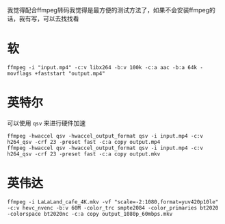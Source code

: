 我觉得配合ffmpeg转码我觉得是最方便的测试方法了，如果不会安装ffmpeg的话，我有写，可以去找找看
# 软
```
ffmpeg -i "input.mp4" -c:v libx264 -b:v 100k -c:a aac -b:a 64k -movflags +faststart "output.mp4"
```
# 英特尔
可以使用 `qsv` 来进行硬件加速
```
ffmpeg -hwaccel qsv -hwaccel_output_format qsv -i input.mp4 -c:v h264_qsv -crf 23 -preset fast -c:a copy output.mp4
ffmpeg -hwaccel qsv -hwaccel_output_format qsv -i input.mp4 -c:v h264_qsv -crf 23 -preset fast -c:a copy output.mkv
```
# 英伟达
```
ffmpeg -i LaLaLand_cafe_4K.mkv -vf "scale=-2:1080,format=yuv420p10le" -c:v hevc_nvenc -b:v 60M -color_trc smpte2084 -color_primaries bt2020 -colorspace bt2020nc -c:a copy output_1080p_60mbps.mkv
```